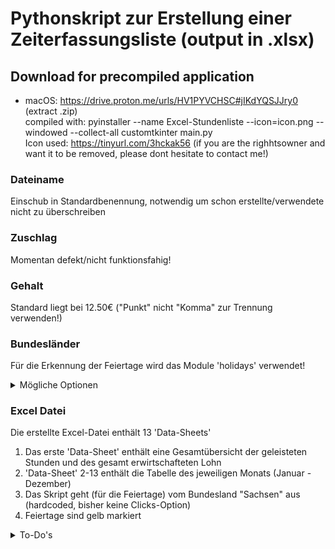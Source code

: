 # Pythonskript zur Erstellung einer Zeiterfassungsliste (output in .xlsx)

## Download for precompiled application

- macOS: https://drive.proton.me/urls/HV1PYVCHSC#jIKdYQSJJry0 (extract .zip) </br>
  compiled with: pyinstaller --name Excel-Stundenliste --icon=icon.png --windowed  --collect-all customtkinter  main.py </br>
  Icon used: https://tinyurl.com/3hckak56 (if you are the righhtsowner and want it to be removed, please dont hesitate to contact me!)

### Dateiname

Einschub in Standardbenennung, notwendig um schon erstellte/verwendete nicht zu überschreiben

### Zuschlag

Momentan defekt/nicht funktionsfahig!

### Gehalt

Standard liegt bei 12.50€ ("Punkt" nicht "Komma" zur Trennung verwenden!)


### Bundesländer

Für die Erkennung der Feiertage wird das Module 'holidays' verwendet!

<details>
   <summary> Mögliche Optionen</summary>
</br>
   
   1. BB (Brandenburg)
   2. BE (Berlin)
   3. BW (Baden-Württemberg)
   4. BY (Bayern)
   5. HB (Bremen)
   6. HE (Hessen)
   7. HH (Hamburg)
   8. MV (Mecklenburg-Vorpommern)
   9. NI (Niedersachsen)
   10. NW (Nordrhein-Westfalen)
   11. RP (Rheinland-Pfalz)
   12. SH (Schleswig-Holstein)
   13. SL (Saarland)
   14. SN (Sachsen)
   15. ST (Sachsen-Anhalt)
   16. TH (Thüringen)

</details>

### Excel Datei

Die erstellte Excel-Datei enthält 13 'Data-Sheets'

   1. Das erste 'Data-Sheet' enthält eine Gesamtübersicht der geleisteten Stunden und des gesamt erwirtschafteten Lohn
   2. 'Data-Sheet' 2-13 enthält die Tabelle des jeweiligen Monats (Januar - Dezember)
   3. Das Skript geht (für die Feiertage) vom Bundesland "Sachsen" aus (hardcoded, bisher keine Clicks-Option)
   4. Feiertage sind gelb markiert


<details>
   <summary> To-Do's</summary>
</br>
   
   1. DONE! Clicks-Option zur Auswahl des Bundeslandes (für korrekte Eintragung Feiertage)
   2. DONE! Grundgehalt als feste Konstante auf 'Data-Sheet' 1 (zur einfachen Anpassung)
   3. --no click anymore-- Clicks-Option zur genauen Definition des Feiertagzuschlages & Wochenend- & Nachtzuschläge (entsprechende Clicks-Option)
   4. DONE! GUI für nutzerfreundlichere Bedienung (Custom TKinter)
      
   
</details>


